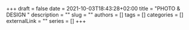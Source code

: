 +++ 
draft = false
date = 2021-10-03T18:43:28+02:00
title = "PHOTO & DESIGN "
description = ""
slug = ""
authors = []
tags = []
categories = []
externalLink = ""
series = []
+++
